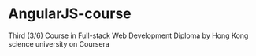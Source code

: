 # AngularJS-course 
Third (3/6) Course in Full-stack Web Development Diploma by Hong Kong science university on Coursera

